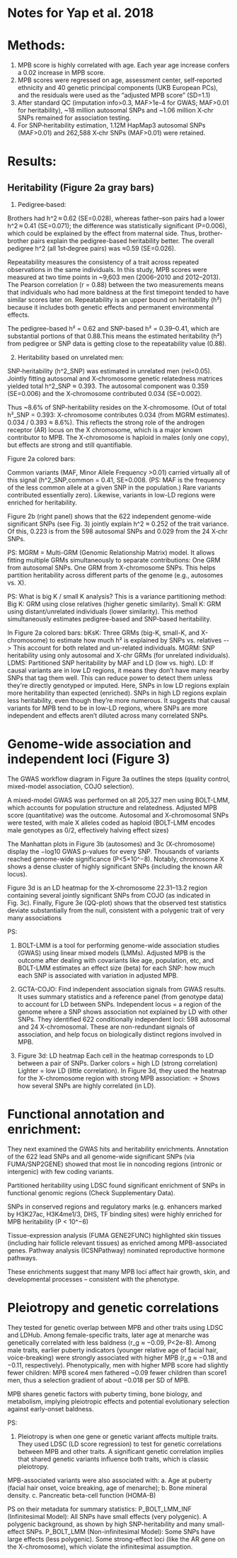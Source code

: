 # Notes for Yap et al. 2018 
# Methods: 
1) MPB score is highly correlated with age. Each year age increase confers a 0.02 increase in MPB score. 
2) MPB scores were regressed on age, assessment center, self‑reported ethnicity and 40 genetic principal components (UKB European PCs), and the residuals were used as the “adjusted MPB score” (SD=1.1) 
3) After standard QC (imputation info>0.3, MAF>1e-4 for GWAS; MAF>0.01 for heritability), ~18 million autosomal SNPs and ~1.06 million X‑chr SNPs remained for association testing​. 
4) For SNP‑heritability estimation, 1.12M HapMap3 autosomal SNPs (MAF>0.01) and 262,588 X‑chr SNPs (MAF>0.01) were retained. 

# Results: 

## Heritability (Figure 2a gray bars)

1) Pedigree‐based: 

Brothers had h^2 ≈ 0.62 (SE=0.028), whereas father–son pairs had a lower h^2 ≈ 0.41 (SE=0.071); the difference was statistically significant (P=0.006), which could be explained by the effect from maternal side. Thus, brother-brother pairs explain the pedigree-based heritability better. The overall pedigree h^2 (all 1st‑degree pairs) was ≈0.59 (SE=0.026). 

Repeatability measures the consistency of a trait across repeated observations in the same individuals. In this study, MPB scores were measured at two time points in ~9,603 men (2006–2010 and 2012–2013). The Pearson correlation (r = 0.88) between the two measurements means that individuals who had more baldness at the first timepoint tended to have similar scores later on.  Repeatability is an upper bound on heritability (h²) because it includes both genetic effects and permanent environmental effects. 

The pedigree-based h² = 0.62 and SNP-based h² = 0.39–0.41, which are substantial portions of that 0.88.This means the estimated heritability (h²) from pedigree or SNP data is getting close to the repeatability value (0.88). 

2) Heritability based on unrelated men: 

SNP‑heritability (h^2_SNP) was estimated in unrelated men (rel<0.05). Jointly fitting autosomal and X‑chromosome genetic relatedness matrices yielded total h^2_SNP ≈ 0.393. The autosomal component was 0.359 (SE=0.006) and the X‑chromosome contributed 0.034 (SE=0.002). 

Thus ~8.6% of SNP-heritability resides on the X‑chromosome. (Out of total h²_SNP = 0.393: X-chromosome contributes 0.034 (from MGRM estimates). 0.034 / 0.393 ≈ 8.6%). This reflects the strong role of the androgen receptor (AR) locus on the X chromosome, which is a major known contributor to MPB. The X-chromosome is haploid in males (only one copy), but effects are strong and still quantifiable.

Figure 2a colored bars: 

Common variants (MAF, Minor Allele Frequency >0.01) carried virtually all of this signal (h^2_SNP,common = 0.41, SE=0.008. (PS: MAF is the frequency of the less common allele at a given SNP in the population.) Rare variants contributed essentially zero). Likewise, variants in low-LD regions were enriched for heritability. 

Figure 2b (right panel) shows that the 622 independent genome-wide significant SNPs (see Fig. 3) jointly explain h^2 ≈ 0.252 of the trait variance. Of this, 0.223 is from the 598 autosomal SNPs and 0.029 from the 24 X‑chr SNPs. 

PS: MGRM = Multi-GRM (Genomic Relationship Matrix) model. It allows fitting multiple GRMs simultaneously to separate contributions: One GRM from autosomal SNPs. One GRM from X-chromosome SNPs. This helps partition heritability across different parts of the genome (e.g., autosomes vs. X). 

PS: What is big K / small K analysis? This is a variance partitioning method: Big K: GRM using close relatives (higher genetic similarity). Small K: GRM using distant/unrelated individuals (lower similarity). This method simultaneously estimates pedigree-based and SNP-based heritability.

In Figure 2a colored bars: 
bKsK: Three GRMs (big-K, small-K, and X-chromosome) to estimate how much h² is explained by SNPs vs. relatives --> This account for both related and un-related individuals. 
MGRM: SNP heritability using only autosomal and X-chr GRMs (for unrelated individuals).
LDMS: Partitioned SNP heritability by MAF and LD (low vs. high).
LD: If causal variants are in low LD regions, it means they don’t have many nearby SNPs that tag them well. This can reduce power to detect them unless they're directly genotyped or imputed. Here, SNPs in low LD regions explain more heritability than expected (enriched). SNPs in high LD regions explain less heritability, even though they’re more numerous. It suggests that causal variants for MPB tend to be in low-LD regions, where SNPs are more independent and effects aren’t diluted across many correlated SNPs. 

# Genome-wide association and independent loci (Figure 3) 

The GWAS workflow diagram in Figure 3a outlines the steps (quality control, mixed-model association, COJO selection). 

A mixed-model GWAS was performed on all 205,327 men using BOLT-LMM, which accounts for population structure and relatedness. Adjusted MPB score (quantitative) was the outcome. Autosomal and X‑chromosomal SNPs were tested, with male X alleles coded as haploid (BOLT-LMM encodes male genotypes as 0/2, effectively halving effect sizes)

The Manhattan plots in Figure 3b (autosomes) and 3c (X‑chromosome) display the −log10 GWAS p-values for every SNP. Thousands of variants reached genome-wide significance (P<5×10^−8). Notably, chromosome X shows a dense cluster of highly significant SNPs (including the known AR locus). 

Figure 3d is an LD heatmap for the X‑chromosome 22.31–13.2 region containing several jointly significant SNPs from COJO (as indicated in Fig. 3c). Finally, Figure 3e (QQ-plot) shows that the observed test statistics deviate substantially from the null, consistent with a polygenic trait of very many associations

PS: 
1) BOLT-LMM is a tool for performing genome-wide association studies (GWAS) using linear mixed models (LMMs). Adjusted MPB is the outcome after dealing with covariants like age, population, etc, and BOLT-LMM estimates an effect size (beta) for each SNP: how much each SNP is associated with variation in adjusted MPB.

2) GCTA-COJO: Find independent association signals from GWAS results. It uses summary statistics and a reference panel (from genotype data) to account for LD between SNPs. Independent locus = a region of the genome where a SNP shows association not explained by LD with other SNPs. They identified 622 conditionally independent loci: 598 autosomal and 24 X-chromosomal. These are non-redundant signals of association, and help focus on biologically distinct regions involved in MPB.

3) Figure 3d: LD heatmap 
Each cell in the heatmap corresponds to LD between a pair of SNPs. Darker colors = high LD (strong correlation) Lighter = low LD (little correlation). In Figure 3d, they used the heatmap for the X-chromosome region with strong MPB association: -> Shows how several SNPs are highly correlated (in LD).


# Functional annotation and enrichment: 

They next examined the GWAS hits and heritability enrichments. Annotation of the 622 lead SNPs and all genome-wide significant SNPs (via FUMA/SNP2GENE) showed that most lie in noncoding regions (intronic or intergenic) with few coding variants​. 

Partitioned heritability using LDSC found significant enrichment of SNPs in functional genomic regions (Check Supplementary Data).

SNPs in conserved regions and regulatory marks (e.g. enhancers marked by H3K27ac, H3K4me1/3, DHS, TF binding sites) were highly enriched for MPB heritability (P < 10^−6)

Tissue-expression analysis (FUMA GENE2FUNC) highlighted skin tissues (including hair follicle relevant tissues) as enriched among MPB-associated genes. Pathway analysis (ICSNPathway) nominated reproductive hormone pathways. 

These enrichments suggest that many MPB loci affect hair growth, skin, and developmental processes – consistent with the phenotype.

# Pleiotropy and genetic correlations

They tested for genetic overlap between MPB and other traits using LDSC and LDHub. Among female-specific traits, later age at menarche was genetically correlated with less baldness (r_g ≈ −0.09, P<2e-8). Among male traits, earlier puberty indicators (younger relative age of facial hair, voice-breaking) were strongly associated with higher MPB (r_g ≈ −0.18 and −0.11, respectively)​. Phenotypically, men with higher MPB score had slightly fewer children: MPB score4 men fathered ~0.09 fewer children than score1 men, thus a selection gradient of about −0.018 per SD of MPB.

MPB shares genetic factors with puberty timing, bone biology, and metabolism, implying pleiotropic effects and potential evolutionary selection against early-onset baldness.

PS: 
1) Pleiotropy is when one gene or genetic variant affects multiple traits. They used LDSC (LD score regression) to test for genetic correlations between MPB and other traits. A significant genetic correlation implies that shared genetic variants influence both traits, which is classic pleiotropy.

MPB-associated variants were also associated with: a. Age at puberty (facial hair onset, voice breaking, age of menarche); b. Bone mineral density. c. Pancreatic beta-cell function (HOMA-B)

PS on their metadata for summary statistics: 
P_BOLT_LMM_INF (Infinitesimal Model): All SNPs have small effects (very polygenic). A polygenic background, as shown by high SNP-heritability and many small-effect SNPs. 
P_BOLT_LMM (Non-infinitesimal Model): Some SNPs have large effects (less polygenic). Some strong-effect loci (like the AR gene on the X-chromosome), which violate the infinitesimal assumption. 

































